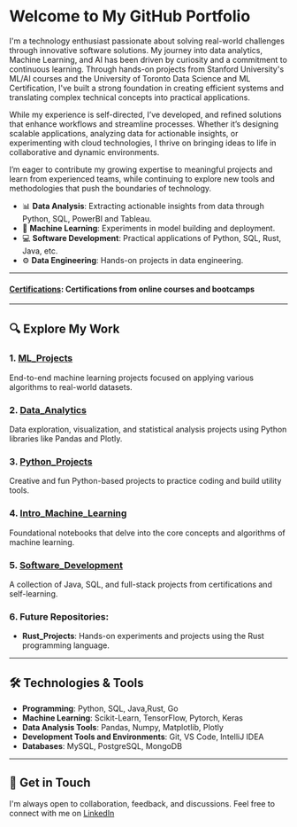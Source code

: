 # Welcome to My GitHub Portfolio

I'm a technology enthusiast passionate about solving real-world challenges through innovative software solutions. My journey into data analytics, Machine Learning, and AI has been driven by curiosity and a commitment to continuous learning. Through hands-on projects from Stanford University's ML/AI courses and the University of Toronto Data Science and ML Certification, I've built a strong foundation in creating efficient systems and translating complex technical concepts into practical applications.

While my experience is self-directed, I’ve developed, and refined solutions that enhance workflows and streamline processes. Whether it’s designing scalable applications, analyzing data for actionable insights, or experimenting with cloud technologies, I thrive on bringing ideas to life in collaborative and dynamic environments.

I’m eager to contribute my growing expertise to meaningful projects and learn from experienced teams, while continuing to explore new tools and methodologies that push the boundaries of technology.
  
- 📊 **Data Analysis**: Extracting actionable insights from data through Python, SQL, PowerBI and Tableau.  
- 🧠 **Machine Learning**: Experiments in model building and deployment.
- 💻 **Software Development**: Practical applications of Python, SQL, Rust, Java, etc. 
- ⚙️ **Data Engineering**: Hands-on projects in data engineering.    

---

#### [Certifications](https://github.com/VinodAnbalagan/Certifications-.git): Certifications from online courses and bootcamps

---
## 🔍 Explore My Work  

### 1. [ML_Projects](https://github.com/VinodAnbalagan/ML_Projects)
End-to-end machine learning projects focused on applying various algorithms to real-world datasets.

### 2. [Data_Analytics](https://github.com/VinodAnbalagan/Data_Analytics)
Data exploration, visualization, and statistical analysis projects using Python libraries like Pandas and Plotly.

### 3. [Python_Projects](https://github.com/VinodAnbalagan/Python_Projects)
Creative and fun Python-based projects to practice coding and build utility tools.

### 4. [Intro_Machine_Learning](https://github.com/VinodAnbalagan/Intro_Machine_Learning)
Foundational notebooks that delve into the core concepts and algorithms of machine learning.

### 5. [Software_Development](https://github.com/VinodAnbalagan/Software-Development-)
A collection of Java, SQL, and full-stack projects from certifications and self-learning.

### 6. Future Repositories:
- **Rust_Projects**: Hands-on experiments and projects using the Rust programming language.
 
---

## 🛠 Technologies & Tools
- **Programming**: Python, SQL, Java,Rust, Go
- **Machine Learning**: Scikit-Learn, TensorFlow, Pytorch, Keras
- **Data Analysis Tools**: Pandas, Numpy, Matplotlib, Plotly
- **Development Tools and Environments**: Git, VS Code, IntelliJ IDEA
- **Databases**: MySQL, PostgreSQL, MongoDB
 
---

## 🤝 Get in Touch
I'm always open to collaboration, feedback, and discussions. Feel free to connect with me on [LinkedIn](https://www.linkedin.com/in/vinod-anbalagan/)
